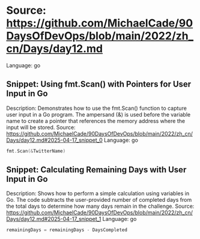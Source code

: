 # Source: https://github.com/MichaelCade/90DaysOfDevOps/blob/main/2022/zh_cn/Days/day12.md
Language: go

## Snippet: Using fmt.Scan() with Pointers for User Input in Go
Description: Demonstrates how to use the fmt.Scan() function to capture user input in a Go program. The ampersand (&) is used before the variable name to create a pointer that references the memory address where the input will be stored.
Source: https://github.com/MichaelCade/90DaysOfDevOps/blob/main/2022/zh_cn/Days/day12.md#2025-04-17_snippet_0
Language: go

```go
fmt.Scan(&TwitterName)
```

## Snippet: Calculating Remaining Days with User Input in Go
Description: Shows how to perform a simple calculation using variables in Go. The code subtracts the user-provided number of completed days from the total days to determine how many days remain in the challenge.
Source: https://github.com/MichaelCade/90DaysOfDevOps/blob/main/2022/zh_cn/Days/day12.md#2025-04-17_snippet_1
Language: go

```go
remainingDays = remainingDays - DaysCompleted
```